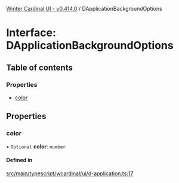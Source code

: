 [Winter Cardinal UI - v0.414.0](../index.md) / DApplicationBackgroundOptions

# Interface: DApplicationBackgroundOptions

## Table of contents

### Properties

- [color](DApplicationBackgroundOptions.md#color)

## Properties

### color

• `Optional` **color**: `number`

#### Defined in

[src/main/typescript/wcardinal/ui/d-application.ts:17](https://github.com/winter-cardinal/winter-cardinal-ui/blob/v0.414.0/src/main/typescript/wcardinal/ui/d-application.ts#L17)
